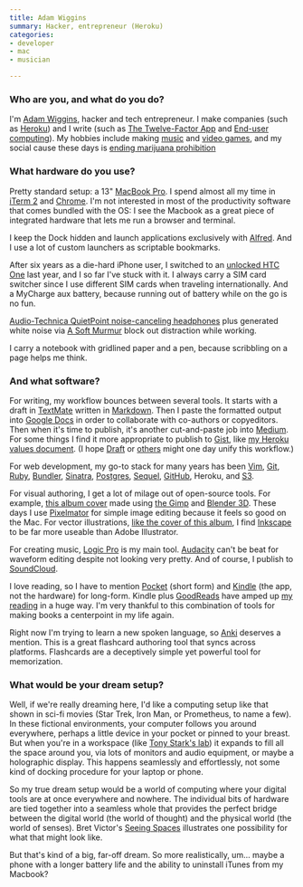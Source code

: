 ```yaml
---
title: Adam Wiggins
summary: Hacker, entrepreneur (Heroku)
categories:
- developer
- mac
- musician

---
```


### Who are you, and what do you do?

I'm [Adam Wiggins](http://about.adamwiggins.com/ "Adam's website."), hacker and tech entrepreneur. I make companies (such as [Heroku][]) and I write (such as [The Twelve-Factor App](http://12factor.net/ "Adam's site about the twelve-factor development methodology.") and [End-user computing](https://medium.com/the-truant-haruspex/end-user-computing-5367171478b7 "Adam's article about end-user computing.")). My hobbies include making [music](https://soundcloud.com/hirodusk "Adam's music on SoundCloud.") and [video games][tetryon-ios], and my social cause these days is [ending marijuana prohibition](http://mpp.org/ "A project for removing prohibition of marijuana.")

### What hardware do you use?

Pretty standard setup: a 13" [MacBook Pro][macbook-pro]. I spend almost all my time in [iTerm 2][iterm2] and [Chrome][]. I'm not interested in most of the productivity software that comes bundled with the OS: I see the Macbook as a great piece of integrated hardware that lets me run a browser and terminal.

I keep the Dock hidden and launch applications exclusively with [Alfred][]. And I use a lot of custom launchers as scriptable bookmarks.

After six years as a die-hard iPhone user, I switched to an [unlocked HTC One][one-m8] last year, and I so far I've stuck with it. I always carry a SIM card switcher since I use different SIM cards when traveling internationally. And a MyCharge aux battery, because running out of battery while on the go is no fun.

[Audio-Technica QuietPoint noise-canceling headphones][ath-anc7b] plus generated white noise via [A Soft Murmur](http://asoftmurmur.com/?v=1e502800000000000000 "Adam's white noise mix on A Soft Murmur.") block out distraction while working.

I carry a notebook with gridlined paper and a pen, because scribbling on a page helps me think.

### And what software?

For writing, my workflow bounces between several tools. It starts with a draft in [TextMate][] written in [Markdown][]. Then I paste the formatted output into [Google Docs][google-docs] in order to collaborate with co-authors or copyeditors. Then when it's time to publish, it's another cut-and-paste job into [Medium](https://medium.com/@hirodusk "Adam's Medium account."). For some things I find it more appropriate to publish to [Gist](https://gist.github.com/adamwiggins "Adam's Gists."), like [my Heroku values document](https://gist.github.com/adamwiggins/5687294 "Adam's values document for Heroku."). (I hope [Draft][] or [others](http://www.smashingmagazine.com/2014/04/17/after-editorially-alternative-collaborative-online-writing-tools/ "An article about online collaborative editors.") might one day unify this workflow.)

For web development, my go-to stack for many years has been [Vim][], [Git][], [Ruby][], [Bundler][], [Sinatra][], [Postgres][postgresql], [Sequel][], [GitHub][], Heroku, and [S3][].

For visual authoring, I get a lot of milage out of open-source tools. For example, [this album cover](https://soundcloud.com/hirodusk/antikythera-mechanism-disc-1 "One of Adam's albums on SoundCloud.") made using [the Gimp][gimp] and [Blender 3D][blender]. These days I use [Pixelmator][] for simple image editing because it feels so good on the Mac. For vector illustrations, [like the cover of this album](https://soundcloud.com/hirodusk/grid-cumulus "Another of Adam's albums on SoundCloud."), I find [Inkscape][] to be far more useable than Adobe Illustrator.

For creating music, [Logic Pro][logic-pro] is my main tool. [Audacity][] can't be beat for waveform editing despite not looking very pretty. And of course, I publish to [SoundCloud][].

I love reading, so I have to mention [Pocket][] (short form) and [Kindle][kindle-mac] (the app, not the hardware) for long-form. Kindle plus [GoodReads][] have amped up [my reading](https://www.goodreads.com/user/show/4706292-adam-wiggins "Adam's reading habits.") in a huge way. I'm very thankful to this combination of tools for making books a centerpoint in my life again.

Right now I'm trying to learn a new spoken language, so [Anki][] deserves a mention. This is a great flashcard authoring tool that syncs across platforms. Flashcards are a deceptively simple yet powerful tool for memorization.

### What would be your dream setup?

Well, if we're really dreaming here, I'd like a computing setup like that shown in sci-fi movies (Star Trek, Iron Man, or Prometheus, to name a few). In these fictional environments, your computer follows you around everywhere, perhaps a little device in your pocket or pinned to your breast. But when you're in a workspace (like [Tony Stark's lab](http://www.artofvfx.com/?p=369 "An interview with Danny Yount on his Iron Man 2 work.")) it expands to fill all the space around you, via lots of monitors and audio equipment, or maybe a holographic display. This happens seamlessly and effortlessly, not some kind of docking procedure for your laptop or phone.

So my true dream setup would be a world of computing where your digital tools are at once everywhere and nowhere. The individual bits of hardware are tied together into a seamless whole that provides the perfect bridge between the digital world (the world of thought) and the physical world (the world of senses). Bret Victor's [Seeing Spaces](http://vimeo.com/97903574 "Bret's 'Seeing Spaces' video on Vimeo.") illustrates one possibility for what that might look like.

But that's kind of a big, far-off dream. So more realistically, um... maybe a phone with a longer battery life and the ability to uninstall iTunes from my Macbook?

[ath-anc7b]: https://www.audio-technica.com/cms/headphones/1c7efaa15727a938/index.html "Noise-cancelling headphones."
[macbook-pro]: https://www.apple.com/macbook-pro/ "A laptop."
[one-m8]: https://en.wikipedia.org/wiki/HTC_One_(M8) "A 5.0 inch smartphone."
[alfred]: https://www.alfredapp.com/ "A launcher app for the Mac."
[anki]: http://www.ankisrs.net/ "A flash-card based learning tool."
[audacity]: https://sourceforge.net/projects/audacity/ "An open-source, cross-platform audio editor."
[blender]: https://www.blender.org/ "A free, open-source 3D renderer."
[bundler]: https://bundler.io/ "Software for managing Ruby gem dependencies."
[chrome]: https://www.google.com/intl/en/chrome/browser/ "A WebKit-based browser, where each tab runs in its own thread."
[draft]: https://draftin.com/ "A version-controlled distraction-free writing service."
[gimp]: https://www.gimp.org/ "An open-source image editor."
[git]: https://git-scm.com/ "A version control system."
[github]: https://github.com/ "A Git code repository service."
[goodreads]: https://www.goodreads.com/ "A service for tracking the book you've read."
[google-docs]: https://en.wikipedia.org/wiki/Google_Docs "A web-based office suite."
[heroku]: https://www.heroku.com/ "A service for running and deploying Ruby, Node.js, Clojure, Java, Python, and Scala apps."
[inkscape]: https://inkscape.org/en/ "An open-source vector graphics program."
[iterm2]: https://iterm2.com/ "An alternative terminal application for Mac OS X."
[kindle-mac]: https://itunes.apple.com/gb/app/kindle/id405399194 "An app for reading and syncing Kindle books."
[logic-pro]: https://www.apple.com/logic-pro/ "A professional audio application for the Mac."
[markdown]: https://daringfireball.net/projects/markdown/ "An email-like format for marking up text."
[pixelmator]: https://www.pixelmator.com/mac/ "An image editor for the Mac."
[pocket]: https://getpocket.com/ "A service for storing links to look at later on."
[postgresql]: https://www.postgresql.org/ "A relational database server."
[ruby]: https://www.ruby-lang.org/en/ "An interpreted scripting language."
[s3]: https://aws.amazon.com/s3/ "Cloud-based Internet storage magic."
[sequel]: http://sequel.jeremyevans.net/ "A Ruby database ORM."
[sinatra]: http://www.sinatrarb.com "A lightweight Ruby web framework."
[soundcloud]: https://soundcloud.com/ "An audio creation and sharing service."
[tetryon-ios]: http://www.boomslanggames.com/tetryon "A puzzle game."
[textmate]: https://macromates.com/ "A text editor for the Mac."
[vim]: https://www.vim.org/ "A command-line text editor."
